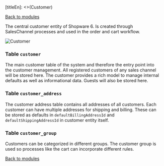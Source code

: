 [titleEn]: <>(Customer)

[Back to modules](./../10-modules.md)

The central customer entity of Shopware 6. Is created through SalesChannel processes and used in the order and cart workflow.

![Customer](./dist/erd-shopware-core-checkout-customer.png)


### Table `customer`

The main customer table of the system and therefore the entry point into the customer management. All registered customers of any sales channel will be stored here. The customer provides a rich model to manage internal defaults as well as informational data. Guests will also be stored here.


### Table `customer_address`

The customer address table contains all addresses of all customers. Each customer can have multiple addresses for shipping and billing. These can be stored as defaults in `defaultBillingAddressId` and `defaultShippingAddressId` in customer entity itself.


### Table `customer_group`

Customers can be categorized in different groups. The customer group is used so processes like the cart can incorporate different rules.


[Back to modules](./../10-modules.md)
